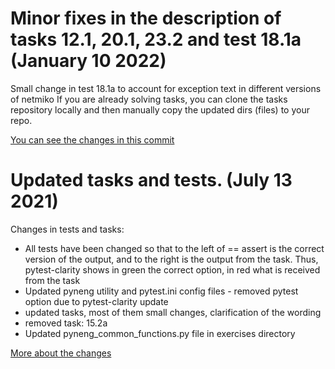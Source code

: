 # Minor fixes in the description of tasks 12.1, 20.1, 23.2 and test 18.1a (January 10 2022)

Small change in test 18.1a to account for exception text in different versions of netmiko
If you are already solving tasks, you can clone the tasks repository locally and then manually copy the updated dirs (files) to your repo.

[You can see the changes in this commit](https://github.com/username/pyneng-examples-exercises-en/commit/a74e3c69575135a17b5620b2b6a045711c722649)

# Updated tasks and tests. (July 13 2021)

Changes in tests and tasks:

* All tests have been changed so that to the left of == assert is the correct version of the output, and to the right is the output from the task.
  Thus, pytest-clarity shows in green the correct option, in red what is received from the task
* Updated pyneng utility and pytest.ini config files - removed pytest option due to pytest-clarity update
* updated tasks, most of them small changes, clarification of the wording
* removed task: 15.2a
* Updated pyneng_common_functions.py file in exercises directory


[More about the changes](https://github.com/username/pyneng-examples-exercises-en/blob/main/CHANGELOG/2021_07_13.md)


